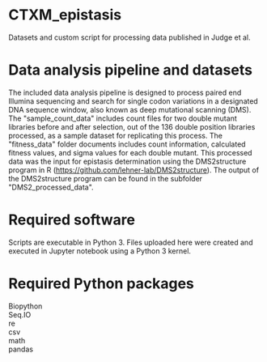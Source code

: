 # CTXM_epistasis
Datasets and custom script for processing data published in Judge et al. 

# Data analysis pipeline and datasets
The included data analysis pipeline is designed to process paired end Illumina sequencing and search for single codon variations in a designated DNA sequence window, also known as deep mutational scanning (DMS).
The "sample_count_data" includes count files for two double mutant libraries before and after selection, out of the 136 double position libraries processed, as a sample dataset for replicating this process.
The "fitness_data" folder documents includes count information, calculated fitness values, and sigma values for each double mutant. This processed data was the input for epistasis determination using the DMS2structure program in R (https://github.com/lehner-lab/DMS2structure). The output of the DMS2structure program can be found in the subfolder "DMS2_processed_data".

# Required software
Scripts are executable in Python 3. Files uploaded here were created and executed in Jupyter notebook using a Python 3 kernel.

# Required Python packages
Biopython  
Seq.IO  
re  
csv  
math  
pandas  
